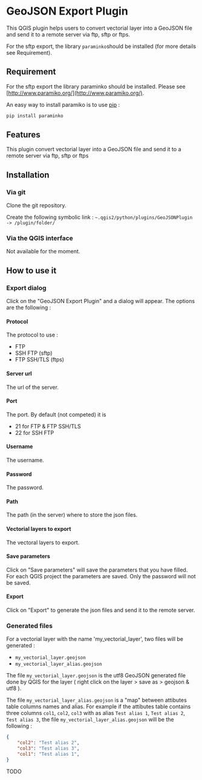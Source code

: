 # GeoJSON Export Plugin

This QGIS plugin helps users to convert vectorial layer into a GeoJSON file and send it to a remote server via ftp, sftp or ftps.

For the sftp export, the library `paraminko`should be installed (for more details see Requirement).

## Requirement

For the sftp export the library paraminko should be installed. Please see [http://www.paramiko.org/](http://www.paramiko.org/).

An easy way to install paramiko is to use [pip](https://pypi.python.org/pypi/pip/) :

``` python
pip install paraminko
```

## Features

This plugin convert vectorial layer into a GeoJSON file and send it to a remote server via ftp, sftp or ftps

## Installation

### Via git

Clone the git repository.

Create the following symbolic link : `~.qgis2/python/plugins/GeoJSONPlugin -> /plugin/folder/`

### Via the QGIS interface

Not available for the moment.

## How to use it

### Export dialog

Click on the "GeoJSON Export Plugin" and a dialog will appear. The options are the following :

#### Protocol

The protocol to use :
* FTP
* SSH FTP (sftp)
* FTP SSH/TLS (ftps)

#### Server url

The url of the server.

#### Port

The port. By default (not competed) it is
* 21 for FTP & FTP SSH/TLS 
* 22 for SSH FTP 

#### Username

The username.

#### Password 

The password.

#### Path

The path (in the server) where to store the json files.

#### Vectorial layers to export

The vectoral layers to export.

#### Save parameters

Click on "Save parameters" will save the parameters that you have filled. For each QGIS project
the parameters are saved. Only the password will not be saved.

#### Export

Click on "Export" to generate the json files and send it to the remote server.


### Generated files

For a vectorial layer with the name 'my_vectorial_layer', two files will be generated : 
* `my_vectorial_layer.geojson`
* `my_vectorial_layer_alias.geojson`

The file `my_vectorial_layer.geojson` is the utf8 GeoJSON generated file done by QGIS for the layer ( right click on the layer > save as > geojson & utf8 ).

The file `my_vectorial_layer_alias.geojson` is a "map" between attibutes table columns names and alias.
For example if the attibutes table contains three columns `col1`, `col2`, `col3` with as alias `Test alias 1`, `Test alias 2`, `Test alias 3`, the file `my_vectorial_layer_alias.geojson` will be the following :

``` json
{
    "col2": "Test alias 2",
    "col3": "Test alias 3",
    "col1": "Test alias 1",
}
```



TODO